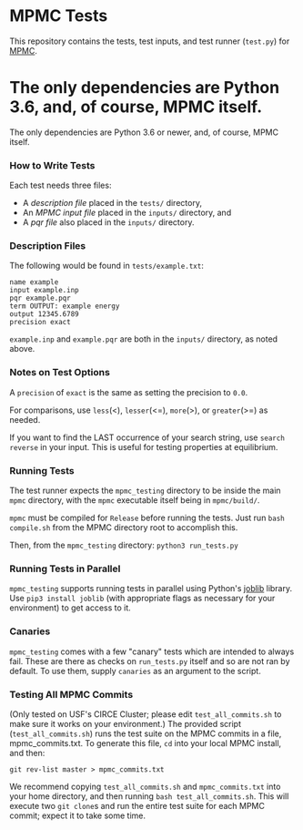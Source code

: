 # MPMC Tests
This repository contains the tests, test inputs, and test runner (`test.py`) 
for [MPMC](https://github.com/mpmccode/mpmc).

The only dependencies are Python 3.6, and, of course, MPMC itself.
=======
The only dependencies are Python 3.6 or newer, and, of course, MPMC itself.
### How to Write Tests
Each test needs three files:

 - A *description file* placed in the `tests/` directory, 
 - An *MPMC input file* placed in the `inputs/` directory, and
 - A *pqr file* also placed in the `inputs/` directory.
 
### Description Files 
 The following would be found in `tests/example.txt`:
 
    name example
    input example.inp
    pqr example.pqr
    term OUTPUT: example energy
    output 12345.6789
    precision exact

`example.inp` and `example.pqr` are both in the `inputs/` directory, as noted 
above.

### Notes on Test Options
A `precision` of `exact` is the same as setting the precision to `0.0`.

For comparisons, use `less`(<), `lesser`(<=), `more`(>), or `greater`(>=) as 
needed.

If you want to find the LAST occurrence of your search string, use `search 
reverse` in your input. This 
is useful for testing properties at equilibrium.

### Running Tests
The test runner expects the `mpmc_testing` directory to be inside the main 
`mpmc` directory, with
the `mpmc` executable itself being in `mpmc/build/`.

`mpmc` must be compiled for `Release` before running the tests. Just run `bash 
compile.sh` from
the MPMC directory root to accomplish this.

Then, from the `mpmc_testing` directory: `python3 run_tests.py`

### Running Tests in Parallel
`mpmc_testing` supports running tests in parallel using Python's
[joblib](https://pypi.org/project/joblib/) library. Use `pip3 install joblib` 
(with appropriate
flags as necessary for your environment) to get access to it.

### Canaries
`mpmc_testing` comes with a few "canary" tests which are intended to always 
fail. These are there as checks 
on `run_tests.py` itself and so are not ran by default. To use them, supply 
`canaries` as an argument to the
script.

### Testing All MPMC Commits
(Only tested on USF's CIRCE Cluster; please edit `test_all_commits.sh` to make 
sure it works on your environment.)
The provided script (`test_all_commits.sh`) runs the test suite on the MPMC 
commits in a file,
mpmc_commits.txt. To generate this file, `cd` into your local MPMC install, and 
then:

    git rev-list master > mpmc_commits.txt

We recommend copying `test_all_commits.sh` and `mpmc_commits.txt` into your home directory, and
then running `bash test_all_commits.sh`. This will execute two `git clone`s and run the entire
test suite for each MPMC commit; expect it to take some time.


